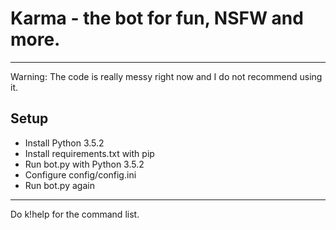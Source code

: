 # Karma - the bot for fun, NSFW and more.

---

Warning: The code is really messy right now and I do not recommend using it.

Setup
-----

* Install Python 3.5.2
* Install requirements.txt with pip
* Run bot.py with Python 3.5.2
* Configure config/config.ini
* Run bot.py again


---

Do k!help for the command list.
